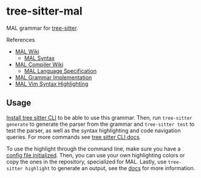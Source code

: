# tree-sitter-mal

MAL grammar for [tree-sitter](https://github.com/tree-sitter/tree-sitter).

References
- [MAL Wiki](https://github.com/mal-lang/mal-documentation/wiki)
  - [MAL Syntax](https://github.com/mal-lang/mal-documentation/wiki/MAL-Syntax)
- [MAL Compiler Wiki](https://github.com/mal-lang/malcompiler/wiki/)
  - [MAL Language Specification](https://github.com/mal-lang/malcompiler/wiki/MAL-language-specification)
- [MAL Grammar Implementation](https://github.com/mal-lang/mal-toolbox/blob/main/maltoolbox/language/compiler/mal.g4)
- [MAL Vim Syntax Highlighting](https://github.com/nkakouros-original/mal.vim)

## Usage
[Install tree sitter CLI](https://github.com/tree-sitter/tree-sitter/blob/master/cli/README.md) to be able to use this grammar. Then, run `tree-sitter generate` to generate the parser from the grammar and `tree-sitter test` to test the parser, as well as the syntax highlighting and code navigation queries. For more commands see [tree sitter CLI docs](https://tree-sitter.github.io/tree-sitter/cli/index.html).

To use the highlight through the command line, make sure you have a [config file initialized](https://tree-sitter.github.io/tree-sitter/cli/init-config.html). Then, you can use your own highlighting colors or copy the ones in the repository, specialized for MAL. Lastly, use `tree-sitter highlight` to generate an output, see the [docs](https://tree-sitter.github.io/tree-sitter/cli/highlight.html) for more information.
